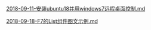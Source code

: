 [2018-09-11-安装ubuntu18并用windows7远程桌面控制.md](2018-09-11-安装ubuntu18并用windows7远程桌面控制.md)

[2018-09-18-F7的List组件图文示例.md](2018-09-18-F7的List组件图文示例.md)